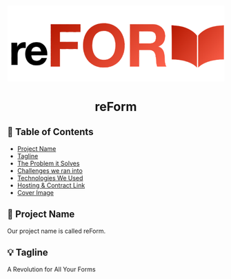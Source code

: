 <p align="center">
  <a href="" rel="noopener">
 <img src="./logo.png" alt="reForm"></a>
</p>
<h1 align="center">reForm</h1>


## 📝 Table of Contents

- [Project Name](#project_name)
- [Tagline](#tagline)
- [The Problem it Solves](#problem)
- [Challenges we ran into](#challenges)
- [Technologies We Used](#tech)
- [Hosting & Contract Link](#link)
- [Cover Image](cover_img)

## 🧐 Project Name <a id = "project_name"></a>

Our project name is called reForm.

## 💡 Tagline <a id = "tagline"></a>

A Revolution for All Your Forms

